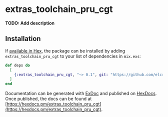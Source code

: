 # extras_toolchain_pru_cgt

**TODO: Add description**

## Installation

If [available in Hex](https://hex.pm/docs/publish), the package can be installed
by adding `extras_toolchain_pru_cgt` to your list of dependencies in `mix.exs`:

```elixir
def deps do
  [
    {:extras_toolchain_pru_cgt, "~> 0.1", git: "https://github.com/elcritch/extras_toolchain_pru_cgt.git", branch: "master"},
  ]
end
```

Documentation can be generated with [ExDoc](https://github.com/elixir-lang/ex_doc)
and published on [HexDocs](https://hexdocs.pm). Once published, the docs can
be found at [https://hexdocs.pm/extras_toolchain_pru_cgt](https://hexdocs.pm/extras_toolchain_pru_cgt).

